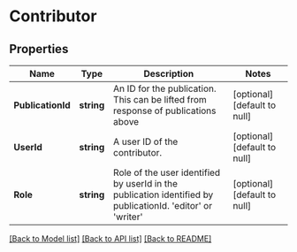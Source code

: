 # Contributor

## Properties
Name | Type | Description | Notes
------------ | ------------- | ------------- | -------------
**PublicationId** | **string** | An ID for the publication. This can be lifted from response of publications above | [optional] [default to null]
**UserId** | **string** | A user ID of the contributor. | [optional] [default to null]
**Role** | **string** | Role of the user identified by userId in the publication identified by publicationId. &#39;editor&#39; or &#39;writer&#39; | [optional] [default to null]

[[Back to Model list]](../README.md#documentation-for-models) [[Back to API list]](../README.md#documentation-for-api-endpoints) [[Back to README]](../README.md)


